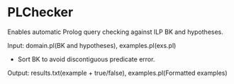# PLChecker
Enables automatic Prolog query checking against ILP BK and hypotheses.

Input: domain.pl(BK and hypotheses), examples.pl(exs.pl)
- Sort BK to avoid discontiguous predicate error.

Output: results.txt(example + true/false), examples.pl(Formatted examples)
